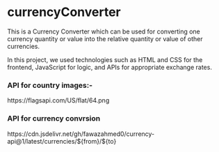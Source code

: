 # currencyConverter
<p>This is a Currency Converter which can be used for converting one currency quantity or value into the relative quantity or value of other currencies.</p>
<p>In this project, we used technologies such as HTML and CSS for the frontend, JavaScript for logic, and APIs for appropriate exchange rates.</p>

<h3>API for country images:-</h3>
<p>https://flagsapi.com/US/flat/64.png</p>

<h3>API for currency convrsion</h3>
<p>https://cdn.jsdelivr.net/gh/fawazahmed0/currency-api@1/latest/currencies/${from}/${to}</p>
